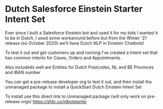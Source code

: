 # Dutch Salesforce Einstein Starter Intent Set

Ever since I built a Salesforce Einstein bot and used it for my kids I wanted it to be in Dutch, I used some workaround before but from the Winter ’21 release (so October 2020) we’ll have Dutch NLP in Einstein Chatbots!

To test it out and get customers up and running I’ve created a Intent set that has common intents for Cases, Orders and Appointments.

Also includeds well are Entities for Dutch Postcodes, NL and BE Provinces and IBAN number

You can get a pre-release developer org to test it out, and then install the unmanaged package to install a QuickStart Dutch Einstein Intent Set

To install use this direct link to Unmanaged package (will only work on pre-release orgs)
https://sfdc.co/nlbotstarter
